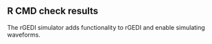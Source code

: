 ## R CMD check results

The rGEDI simulator adds functionality to rGEDI and enable simulating
waveforms.
